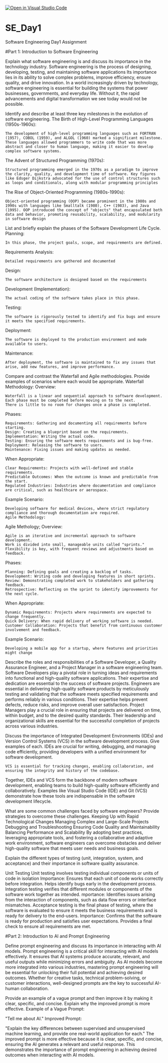 [![Open in Visual Studio Code](https://classroom.github.com/assets/open-in-vscode-2e0aaae1b6195c2367325f4f02e2d04e9abb55f0b24a779b69b11b9e10269abc.svg)](https://classroom.github.com/online_ide?assignment_repo_id=18364379&assignment_repo_type=AssignmentRepo)
# SE_Day1
Software Engineering Day1 Assignment

#Part 1: Introduction to Software Engineering

Explain what software engineering is and discuss its importance in the technology industry.
Software engineering is the process of designing, developing, testing, and maintaining software applications
Its importance lies in its ability to solve complex problems, improve efficiency, ensure quality, and drive innovation. In a world increasingly driven by technology, software engineering is essential for building the systems that power businesses, governments, and everyday life. Without it, the rapid advancements and digital transformation we see today would not be possible.

Identify and describe at least three key milestones in the evolution of software engineering.
The Birth of High-Level Programming Languages (1950s-1960s):

    The development of high-level programming languages such as FORTRAN (1957), COBOL (1959), and ALGOL (1960) marked a significant milestone. These languages allowed programmers to write code that was more abstract and closer to human language, making it easier to develop complex software systems.
  The Advent of Structured Programming (1970s):

    Structured programming emerged in the 1970s as a paradigm to improve the clarity, quality, and development time of software. Key figures like Edsger Dijkstra advocated for the use of control structures such as loops and conditionals, along with modular programming principles
 The Rise of Object-Oriented Programming (1980s-1990s):

    Object-oriented programming (OOP) became prominent in the 1980s and 1990s with languages like Smalltalk (1980), C++ (1983), and Java (1995). OOP introduced the concept of "objects" that encapsulated both data and behavior, promoting reusability, scalability, and modularity in software design

List and briefly explain the phases of the Software Development Life Cycle.
Planning:

    In this phase, the project goals, scope, and requirements are defined.
Requirements Analysis:

    Detailed requirements are gathered and documented
 Design:

    The software architecture is designed based on the requirements
 Development (Implementation):

    The actual coding of the software takes place in this phase. 
 Testing:

    The software is rigorously tested to identify and fix bugs and ensure it meets the specified requirements.
Deployment:

    The software is deployed to the production environment and made available to users.
 Maintenance:

    After deployment, the software is maintained to fix any issues that arise, add new features, and improve performance.

Compare and contrast the Waterfall and Agile methodologies. Provide examples of scenarios where each would be appropriate.
Waterfall Methodology:
Overview:

    Waterfall is a linear and sequential approach to software development.
    Each phase must be completed before moving on to the next.
    There is little to no room for changes once a phase is completed.
Phases:

    Requirements: Gathering and documenting all requirements before starting.
    Design: Creating a blueprint based on the requirements.
    Implementation: Writing the actual code.
    Testing: Ensuring the software meets requirements and is bug-free.
    Deployment: Releasing the software to users.
    Maintenance: Fixing issues and making updates as needed.
When Appropriate:

    Clear Requirements: Projects with well-defined and stable requirements.
    Predictable Outcomes: When the outcome is known and predictable from the start.
    Regulated Industries: Industries where documentation and compliance are critical, such as healthcare or aerospace.
Example Scenario:

    Developing software for medical devices, where strict regulatory compliance and thorough documentation are required.
    Agile Methodology:
Agile Methology;
Overview:

    Agile is an iterative and incremental approach to software development.
    Work is divided into small, manageable units called "sprints."
    Flexibility is key, with frequent reviews and adjustments based on feedback.
Phases:

    Planning: Defining goals and creating a backlog of tasks.
    Development: Writing code and developing features in short sprints.
    Review: Demonstrating completed work to stakeholders and gathering feedback.
    Retrospective: Reflecting on the sprint to identify improvements for the next cycle.
When Appropriate:

    Dynamic Requirements: Projects where requirements are expected to change frequently.
    Quick Delivery: When rapid delivery of working software is needed.
    Customer Collaboration: Projects that benefit from continuous customer involvement and feedback.
Example Scenario:

    Developing a mobile app for a startup, where features and priorities might change 

Describe the roles and responsibilities of a Software Developer, a Quality Assurance Engineer, and a Project Manager in a software engineering team.
Software Developers play a pivotal role in turning ideas and requirements into functional and high-quality software applications. Their expertise and dedication are essential to the success of software projects.
Engineers are essential in delivering high-quality software products by meticulously testing and validating that the software meets specified requirements and performs reliably in various conditions. Their expertise helps prevent defects, reduce risks, and improve overall user satisfaction.
Project Managers play a crucial role in ensuring that projects are delivered on time, within budget, and to the desired quality standards. Their leadership and organizational skills are essential for the successful completion of projects across various industries.

Discuss the importance of Integrated Development Environments (IDEs) and Version Control Systems (VCS) in the software development process. Give examples of each.
    IDEs are crucial for writing, debugging, and managing code efficiently, providing developers with a unified environment for software development.

    VCS is essential for tracking changes, enabling collaboration, and ensuring the integrity and history of the codebase.

Together, IDEs and VCS form the backbone of modern software development, enabling teams to build high-quality software efficiently and collaboratively. Examples like Visual Studio Code (IDE) and Git (VCS) demonstrate how these tools are indispensable in the software development lifecycle.

What are some common challenges faced by software engineers? Provide strategies to overcome these challenges.
Keeping Up with Rapid Technological Changes
Managing Complex and Large-Scale Projects
Debugging and Troubleshooting
Ensuring Code Quality and Maintainability
Balancing Performance and Scalability
By adopting best practices, leveraging appropriate tools, and fostering a collaborative and adaptive work environment, software engineers can overcome obstacles and deliver high-quality software that meets user needs and business goals.

Explain the different types of testing (unit, integration, system, and acceptance) and their importance in software quality assurance.

Unit Testing
    Unit testing involves testing individual components or units of code in isolation
  Importance:
    Ensures that each unit of code works correctly before integration.
    Helps identify bugs early in the development process.
 Integration testing verifies that different modules or components of the software work together as intended.
 mportance:
    Identifies issues arising from the interaction of components, such as data flow errors or interface mismatches.
 Acceptance testing is the final phase of testing, where the software is evaluated to ensure it meets the business requirements and is ready for delivery to the end-users.
 Importance:
    Confirms that the software is ready for production and satisfies user expectations.
    Provides a final check to ensure all requirements are met.

#Part 2: Introduction to AI and Prompt Engineering


Define prompt engineering and discuss its importance in interacting with AI models.
Prompt engineering is a critical skill for interacting with AI models effectively. It ensures that AI systems produce accurate, relevant, and useful outputs while minimizing errors and ambiguity. As AI models become more integrated into various industries, mastering prompt engineering will be essential for unlocking their full potential and achieving desired outcomes. Whether for creative tasks, technical problem-solving, or customer interactions, well-designed prompts are the key to successful AI-human collaboration.


Provide an example of a vague prompt and then improve it by making it clear, specific, and concise. Explain why the improved prompt is more effective.
Example of a Vague Prompt:

"Tell me about AI."
Improved Prompt:

"Explain the key differences between supervised and unsupervised machine learning, and provide one real-world application for each."
The improved prompt is more effective because it is clear, specific, and concise, ensuring the AI generates a relevant and useful response. This demonstrates the importance of prompt engineering in achieving desired outcomes when interacting with AI models.
